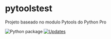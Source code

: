 # pytoolstest
Projeto baseado no modulo Pytools do Python Pro


![Python package](https://github.com/pythonprgbr/pytoolstest/workflows/Python%20package/badge.svg)
[![Updates](https://pyup.io/repos/github/pythonprgbr/pytoolstest/shield.svg)](https://pyup.io/repos/github/pythonprgbr/pytoolstest/)